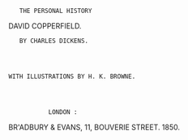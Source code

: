        THE PERSONAL HISTORY




DAVID COPPERFIELD.


       BY CHARLES DICKENS.




    WITH ILLUSTRATIONS BY H. K. BROWNE.




               LONDON :
BR'ADBURY & EVANS, 11, BOUVERIE STREET.
                   1850.
